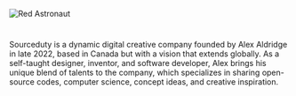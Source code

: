 ![Red Astronaut](https://github.com/user-attachments/assets/92f9dc62-4f97-4b95-b2da-9f0d4f284b09)

#

Sourceduty is a dynamic digital creative company founded by Alex Aldridge in late 2022, based in Canada but with a vision that extends globally. As a self-taught designer, inventor, and software developer, Alex brings his unique blend of talents to the company, which specializes in sharing open-source codes, computer science, concept ideas, and creative inspiration.
